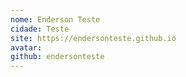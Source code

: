 ```yaml
---
nome: Enderson Teste
cidade: Teste
site: https://endersonteste.github.io
avatar: 
github: endersonteste
---
```

